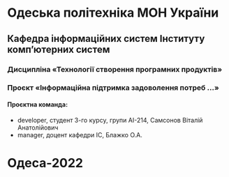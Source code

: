 # Одеська політехніка МОН України
## Кафедра інформаційних систем Інституту комп’ютерних систем
### Дисципліна «Технології створення програмних продуктів»

### Проєкт «Інформаційна підтримка задоволення потреб ...»
#### Проєктна команда:
- developer, студент 3-го курсу, групи AI-214, Самсонов Віталій Анатолійович
- manager, доцент кафедри ІС, Блажко О.А.

# Одеса-2022
